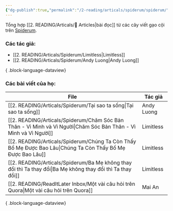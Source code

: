 ```yaml
---
{"dg-publish":true,"permalink":"/2-reading/articals/spiderum/spiderum/","dgPassFrontmatter":true}
---
```


Tổng hợp [[2. READING/Articals/📰 Articles\|bài đọc]] từ các cây viết gạo cội trên [Spiderum](https://spiderum.com/).

### Các tác giả:

- [[2. READING/Articals/Spiderum/Limitless\|Limitless]]
- [[2. READING/Articals/Spiderum/Andy Luong\|Andy Luong]]

{ .block-language-dataview}

### Các bài viết của họ:
| File                                                                                                                 | Tác giả    |
| -------------------------------------------------------------------------------------------------------------------- | ---------- |
| [[2. READING/Articals/Spiderum/Tại sao ta sống\|Tại sao ta sống]]                                                 | Andy Luong |
| [[2. READING/Articals/Spiderum/Chăm Sóc Bản Thân - Vì Mình và Vì Người\|Chăm Sóc Bản Thân - Vì Mình và Vì Người]] | Limitless  |
| [[2. READING/Articals/Spiderum/Chúng Ta Còn Thấy Bố Mẹ Được Bao Lâu\|Chúng Ta Còn Thấy Bố Mẹ Được Bao Lâu]]       | Limitless  |
| [[2. READING/Articals/Spiderum/Ba Mẹ không thay đổi thì Ta thay đổi\|Ba Mẹ không thay đổi thì Ta thay đổi]]       | Limitless  |
| [[2. READING/ReadItLater Inbox/Một vài câu hỏi trên Quora\|Một vài câu hỏi trên Quora]]                           | Mai An     |

{ .block-language-dataview}